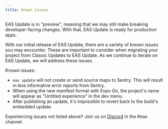 ```yaml
---
title: Known issues
---
```


EAS Update is in "preview", meaning that we may still make breaking developer-facing changes. With that, EAS Update is ready for production apps.

With our initial release of EAS Update, there are a variety of known issues you may encounter. These are important to consider when migrating your project from Classic Updates to EAS Update. As we continue to iterate on EAS Update, we will address these issues.

Known issues:

- `eas update` will not create or send source maps to Sentry. This will result in less informative error reports from Sentry.
- When using the new manifest format with Expo Go, the project's name will appear as "Untitled experience" in the dev menu.
- After publishing an update, it's impossible to revert back to the build's embedded update.

Experiencing issues not listed above? Join us on [Discord](https://chat.expo.dev/) in the #eas channel.
